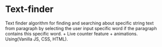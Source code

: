 # Text-finder
Text finder algorithm for finding and searching about specific string text from paragraph by selecting the user input specific word if the paragraph contains this specific word. + Live counter feature + animations. Using(Vanilla JS, CSS, HTML).
